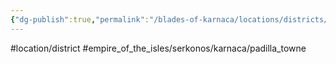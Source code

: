 ```yaml
---
{"dg-publish":true,"permalink":"/blades-of-karnaca/locations/districts/padilla-towne/"}
---
```


#location/district  #empire_of_the_isles/serkonos/karnaca/padilla_towne